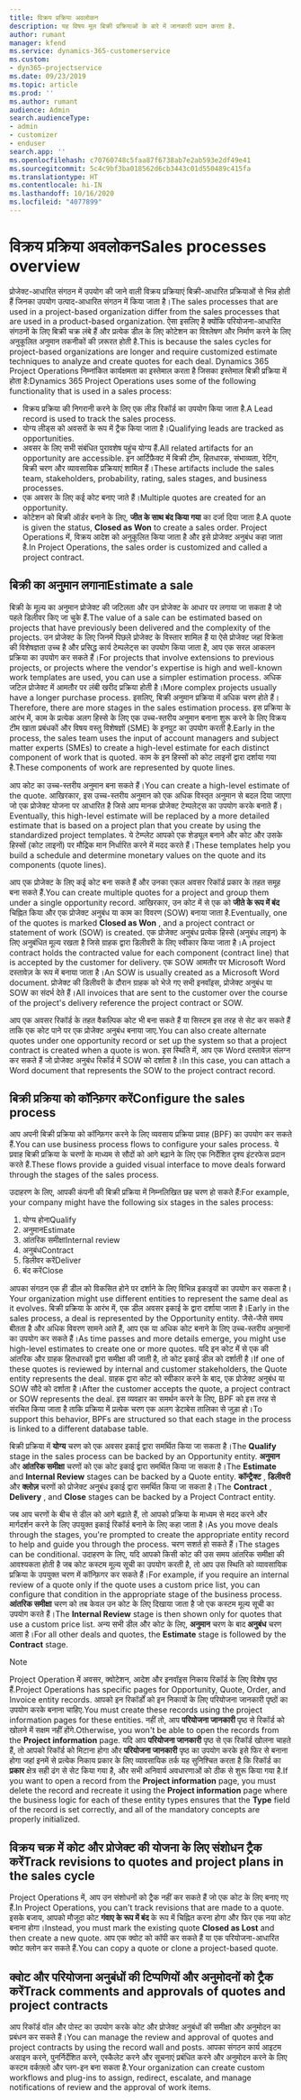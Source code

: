 ```yaml
---
title: विक्रय प्रक्रिया अवलोकन
description: यह विषय मूल बिक्री प्रक्रियाओं के बारे में जानकारी प्रदान करता है.
author: rumant
manager: kfend
ms.service: dynamics-365-customerservice
ms.custom:
- dyn365-projectservice
ms.date: 09/23/2019
ms.topic: article
ms.prod: ''
ms.author: rumant
audience: Admin
search.audienceType:
- admin
- customizer
- enduser
search.app: ''
ms.openlocfilehash: c70760748c5faa87f6738ab7e2ab593e2df49e41
ms.sourcegitcommit: 5c4c9bf3ba018562d6cb3443c01d550489c415fa
ms.translationtype: HT
ms.contentlocale: hi-IN
ms.lasthandoff: 10/16/2020
ms.locfileid: "4077899"
---
```

# <a name="sales-processes-overview"></a><span data-ttu-id="faf86-103">विक्रय प्रक्रिया अवलोकन</span><span class="sxs-lookup"><span data-stu-id="faf86-103">Sales processes overview</span></span>

<span data-ttu-id="faf86-104">प्रोजेक्ट-आधारित संगठन में उपयोग की जाने वाली विक्रय प्रक्रियाएं बिक्री-आधारित प्रक्रियाओं से भिन्न होती हैं जिनका उपयोग उत्पाद-आधारित संगठन में किया जाता है।</span><span class="sxs-lookup"><span data-stu-id="faf86-104">The sales processes that are used in a project-based organization differ from the sales processes that are used in a product-based organization.</span></span> <span data-ttu-id="faf86-105">ऐसा इसलिए है क्योंकि परियोजना-आधारित संगठनों के लिए बिक्री चक्र लंबे हैं और प्रत्येक डील के लिए कोटेशन का विश्लेषण और निर्माण करने के लिए अनुकूलित अनुमान तकनीकों की ज़रूरत होती है.</span><span class="sxs-lookup"><span data-stu-id="faf86-105">This is because the sales cycles for project-based organizations are longer and require customized estimate techniques to analyze and create quotes for each deal.</span></span> <span data-ttu-id="faf86-106">Dynamics 365 Project Operations निम्नांकित कार्यक्षमता का इस्तेमाल करता है जिसका इस्तेमाल बिक्री प्रक्रिया में होता है:</span><span class="sxs-lookup"><span data-stu-id="faf86-106">Dynamics 365 Project Operations uses some of the following functionality that is used in a sales process:</span></span>

- <span data-ttu-id="faf86-107">विक्रय प्रक्रिया की निगरानी करने के लिए एक लीड रिकॉर्ड का उपयोग किया जाता है.</span><span class="sxs-lookup"><span data-stu-id="faf86-107">A Lead record is used to track the sales process.</span></span>
- <span data-ttu-id="faf86-108">योग्य लीड्स को अवसरों के रूप में ट्रैक किया जाता है।</span><span class="sxs-lookup"><span data-stu-id="faf86-108">Qualifying leads are tracked as opportunities.</span></span>
- <span data-ttu-id="faf86-109">अवसर के लिए सभी संबंधित पुरावशेष पहुंच योग्य हैं.</span><span class="sxs-lookup"><span data-stu-id="faf86-109">All related artifacts for an opportunity are accessible.</span></span> <span data-ttu-id="faf86-110">इन आर्टिफ़ैक्ट में बिक्री टीम, हितधारक, संभाव्यता, रेटिंग, बिक्री चरण और व्यावसायिक प्रक्रियाएं शामिल हैं।</span><span class="sxs-lookup"><span data-stu-id="faf86-110">These artifacts include the sales team, stakeholders, probability, rating, sales stages, and business processes.</span></span>
- <span data-ttu-id="faf86-111">एक अवसर के लिए कई कोट बनाए जाते हैं।</span><span class="sxs-lookup"><span data-stu-id="faf86-111">Multiple quotes are created for an opportunity.</span></span>
- <span data-ttu-id="faf86-112">कोटेशन को बिक्री ऑर्डर बनाने के लिए, **जीत के साथ बंद किया गया** का दर्जा दिया जाता है.</span><span class="sxs-lookup"><span data-stu-id="faf86-112">A quote is given the status, **Closed as Won** to create a sales order.</span></span> <span data-ttu-id="faf86-113">Project Operations में, विक्रय आदेश को अनुकूलित किया जाता है और इसे प्रोजेक्ट अनुबंध कहा जाता है.</span><span class="sxs-lookup"><span data-stu-id="faf86-113">In Project Operations, the sales order is customized and called a project contract.</span></span>

## <a name="estimate-a-sale"></a><span data-ttu-id="faf86-114">बिक्री का अनुमान लगाना</span><span class="sxs-lookup"><span data-stu-id="faf86-114">Estimate a sale</span></span>
<span data-ttu-id="faf86-115">बिक्री के मूल्य का अनुमान प्रोजेक्ट की जटिलता और उन प्रोजेक्ट के आधार पर लगाया जा सकता है जो पहले डिलीवर किए जा चुके हैं.</span><span class="sxs-lookup"><span data-stu-id="faf86-115">The value of a sale can be estimated based on projects that have previously been delivered and the complexity of the projects.</span></span> <span data-ttu-id="faf86-116">उन प्रोजेक्ट के लिए जिनमें पिछले प्रोजेक्ट के विस्तार शामिल हैं या ऐसे प्रोजेक्ट जहां विक्रेता की विशेषज्ञता उच्च है और प्रसिद्ध कार्य टेम्पलेट्स का उपयोग किया जाता है, आप एक सरल आकलन प्रक्रिया का उपयोग कर सकते हैं।</span><span class="sxs-lookup"><span data-stu-id="faf86-116">For projects that involve extensions to previous projects, or projects where the vendor's expertise is high and well-known work templates are used, you can use a simpler estimation process.</span></span> <span data-ttu-id="faf86-117">अधिक जटिल प्रोजेक्ट में आमतौर पर लंबी खरीद प्रक्रिया होती है।</span><span class="sxs-lookup"><span data-stu-id="faf86-117">More complex projects usually have a longer purchase process.</span></span> <span data-ttu-id="faf86-118">इसलिए, बिक्री अनुमान प्रक्रिया में अधिक चरण होते हैं।</span><span class="sxs-lookup"><span data-stu-id="faf86-118">Therefore, there are more stages in the sales estimation process.</span></span> <span data-ttu-id="faf86-119">इस प्रक्रिया के आरंभ में, काम के प्रत्येक अलग हिस्से के लिए एक उच्च-स्तरीय अनुमान बनाना शुरू करने के लिए विक्रय टीम खाता प्रबंधकों और विषय वस्तु विशेषज्ञों (SME) के इनपुट का उपयोग करती है.</span><span class="sxs-lookup"><span data-stu-id="faf86-119">Early in the process, the sales team uses the input of account managers and subject matter experts (SMEs) to create a high-level estimate for each distinct component of work that is quoted.</span></span> <span data-ttu-id="faf86-120">काम के इन हिस्सों को कोट लाइनों द्वारा दर्शाया गया है.</span><span class="sxs-lookup"><span data-stu-id="faf86-120">These components of work are represented by quote lines.</span></span> 

<span data-ttu-id="faf86-121">आप कोट का उच्च-स्तरीय अनुमान बना सकते हैं।</span><span class="sxs-lookup"><span data-stu-id="faf86-121">You can create a high-level estimate of the quote.</span></span> <span data-ttu-id="faf86-122">आखिरकार, इस उच्च-स्तरीय अनुमान को एक अधिक विस्तृत अनुमान से बदल दिया जाएगा जो एक प्रोजेक्ट योजना पर आधारित है जिसे आप मानक प्रोजेक्ट टेम्पलेट्स का उपयोग करके बनाते हैं।</span><span class="sxs-lookup"><span data-stu-id="faf86-122">Eventually, this high-level estimate will be replaced by a more detailed estimate that is based on a project plan that you create by using the standardized project templates.</span></span> <span data-ttu-id="faf86-123">ये टेम्प्लेट आपको एक शेड्यूल बनाने और कोट और उसके हिस्सों (कोट लाइनों) पर मौद्रिक मान निर्धारित करने में मदद करते हैं।</span><span class="sxs-lookup"><span data-stu-id="faf86-123">These templates help you build a schedule and determine monetary values on the quote and its components (quote lines).</span></span> 

<span data-ttu-id="faf86-124">आप एक प्रोजेक्ट के लिए कई कोट बना सकते हैं और उनका एकल अवसर रिकॉर्ड प्रकार के तहत समूह बना सकते हैं.</span><span class="sxs-lookup"><span data-stu-id="faf86-124">You can create multiple quotes for a project and group them under a single opportunity record.</span></span> <span data-ttu-id="faf86-125">आखिरकार, उन कोट में से एक को **जीते के रूप में बंद** चिह्नित किया और एक प्रोजेक्ट अनुबंध या काम का विवरण (SOW) बनाया जाता है.</span><span class="sxs-lookup"><span data-stu-id="faf86-125">Eventually, one of the quotes is marked **Closed as Won** , and a project contract or statement of work (SOW) is created.</span></span> <span data-ttu-id="faf86-126">एक प्रोजेक्ट अनुबंध प्रत्येक हिस्से (अनुबंध लाइन) के लिए अनुबंधित मूल्य रखता है जिसे ग्राहक द्वारा डिलीवरी के लिए स्वीकार किया जाता है।</span><span class="sxs-lookup"><span data-stu-id="faf86-126">A project contract holds the contracted value for each component (contract line) that is accepted by the customer for delivery.</span></span> <span data-ttu-id="faf86-127">एक SOW आमतौर पर Microsoft Word दस्तावेज़ के रूप में बनाया जाता है।</span><span class="sxs-lookup"><span data-stu-id="faf86-127">An SOW is usually created as a Microsoft Word document.</span></span> <span data-ttu-id="faf86-128">प्रोजेक्ट की डिलीवरी के दौरान ग्राहक को भेजे गए सभी इनवॉइस, प्रोजेक्ट अनुबंध या SOW का संदर्भ देते हैं।</span><span class="sxs-lookup"><span data-stu-id="faf86-128">All invoices that are sent to the customer over the course of the project's delivery reference the project contract or SOW.</span></span>

<span data-ttu-id="faf86-129">आप एक अवसर रिकॉर्ड के तहत वैकल्पिक कोट भी बना सकते हैं या सिस्टम इस तरह से सेट कर सकते हैं ताकि एक कोट पाने पर एक प्रोजेक्ट अनुबंध बनाया जाए.</span><span class="sxs-lookup"><span data-stu-id="faf86-129">You can also create alternate quotes under one opportunity record or set up the system so that a project contract is created when a quote is won.</span></span> <span data-ttu-id="faf86-130">इस स्थिति में, आप एक Word दस्तावेज़ संलग्न कर सकते हैं जो प्रोजेक्ट अनुबंध रिकॉर्ड में SOW को दर्शाता है।</span><span class="sxs-lookup"><span data-stu-id="faf86-130">In this case, you can attach a Word document that represents the SOW to the project contract record.</span></span>

## <a name="configure-the-sales-process"></a><span data-ttu-id="faf86-131">बिक्री प्रक्रिया को कॉन्फ़िगर करें</span><span class="sxs-lookup"><span data-stu-id="faf86-131">Configure the sales process</span></span>
<span data-ttu-id="faf86-132">आप अपनी बिक्री प्रक्रिया को कॉन्फ़िगर करने के लिए व्यवसाय प्रक्रिया प्रवाह (BPF) का उपयोग कर सकते हैं.</span><span class="sxs-lookup"><span data-stu-id="faf86-132">You can use business process flows to configure your sales process.</span></span> <span data-ttu-id="faf86-133">ये प्रवाह बिक्री प्रक्रिया के चरणों के माध्यम से सौदों को आगे बढ़ाने के लिए एक निर्देशित दृश्य इंटरफेस प्रदान करते हैं.</span><span class="sxs-lookup"><span data-stu-id="faf86-133">These flows provide a guided visual interface to move deals forward through the stages of the sales process.</span></span>

<span data-ttu-id="faf86-134">उदाहरण के लिए, आपकी कंपनी की बिक्री प्रक्रिया में निम्नलिखित छह चरण हो सकते हैं:</span><span class="sxs-lookup"><span data-stu-id="faf86-134">For example, your company might have the following six stages in the sales process:</span></span>

1. <span data-ttu-id="faf86-135">योग्य होना</span><span class="sxs-lookup"><span data-stu-id="faf86-135">Qualify</span></span>
2. <span data-ttu-id="faf86-136">अनुमान</span><span class="sxs-lookup"><span data-stu-id="faf86-136">Estimate</span></span>
3. <span data-ttu-id="faf86-137">आंतरिक समीक्षा</span><span class="sxs-lookup"><span data-stu-id="faf86-137">Internal review</span></span>
4. <span data-ttu-id="faf86-138">अनुबंध</span><span class="sxs-lookup"><span data-stu-id="faf86-138">Contract</span></span>
5. <span data-ttu-id="faf86-139">डिलीवर करें</span><span class="sxs-lookup"><span data-stu-id="faf86-139">Deliver</span></span>
6. <span data-ttu-id="faf86-140">बंद करें</span><span class="sxs-lookup"><span data-stu-id="faf86-140">Close</span></span>
 
<span data-ttu-id="faf86-141">आपका संगठन एक ही डील को विकसित होने पर दर्शाने के लिए विभिन्न इकाइयों का उपयोग कर सकता है।</span><span class="sxs-lookup"><span data-stu-id="faf86-141">Your organization might use different entities to represent the same deal as it evolves.</span></span> <span data-ttu-id="faf86-142">बिक्री प्रक्रिया के आरंभ में, एक डील अवसर इकाई के द्वारा दर्शाया जाता है।</span><span class="sxs-lookup"><span data-stu-id="faf86-142">Early in the sales process, a deal is represented by the Opportunity entity.</span></span> <span data-ttu-id="faf86-143">जैसे-जैसे समय बीतता है और अधिक विवरण सामने आते हैं, आप एक या अधिक कोट बनाने के लिए उच्च-स्तरीय अनुमानों का उपयोग कर सकते हैं।</span><span class="sxs-lookup"><span data-stu-id="faf86-143">As time passes and more details emerge, you might use high-level estimates to create one or more quotes.</span></span> <span data-ttu-id="faf86-144">यदि इन कोट में से एक की आंतरिक और ग्राहक हितधारकों द्वारा समीक्षा की जाती है, तो कोट इकाई डील को दर्शाती है।</span><span class="sxs-lookup"><span data-stu-id="faf86-144">If one of these quotes is reviewed by internal and customer stakeholders, the Quote entity represents the deal.</span></span> <span data-ttu-id="faf86-145">ग्राहक द्वारा कोट को स्वीकार करने के बाद, एक प्रोजेक्ट अनुबंध या SOW सौदे को दर्शाता है।</span><span class="sxs-lookup"><span data-stu-id="faf86-145">After the customer accepts the quote, a project contract or SOW represents the deal.</span></span> <span data-ttu-id="faf86-146">इस व्यवहार का समर्थन करने के लिए, BPF को इस तरह से संरचित किया जाता है ताकि प्रक्रिया में प्रत्येक चरण एक अलग डेटाबेस तालिका से जुड़ा हो।</span><span class="sxs-lookup"><span data-stu-id="faf86-146">To support this behavior, BPFs are structured so that each stage in the process is linked to a different database table.</span></span>

<span data-ttu-id="faf86-147">बिक्री प्रक्रिया में **योग्य** चरण को एक अवसर इकाई द्वारा समर्थित किया जा सकता है।</span><span class="sxs-lookup"><span data-stu-id="faf86-147">The **Qualify** stage in the sales process can be backed by an Opportunity entity.</span></span> <span data-ttu-id="faf86-148">**अनुमान** और **आंतरिक समीक्षा** चरणों को एक कोट इकाई द्वारा समर्थित किया जा सकता है।</span><span class="sxs-lookup"><span data-stu-id="faf86-148">The **Estimate** and **Internal Review** stages can be backed by a Quote entity.</span></span> <span data-ttu-id="faf86-149">**कॉन्ट्रैक्ट** , **डिलीवरी** और **क्लोज़** चरणों को प्रोजेक्ट अनुबंध इकाई द्वारा समर्थित किया जा सकता है।</span><span class="sxs-lookup"><span data-stu-id="faf86-149">The **Contract** , **Delivery** , and **Close** stages can be backed by a Project Contract entity.</span></span>

<span data-ttu-id="faf86-150">जब आप चरणों के बीच से डील को आगे बढ़ाते हैं, तो आपको प्रक्रिया के माध्यम से मदद करने और मार्गदर्शन करने के लिए उपयुक्त इकाई रिकॉर्ड बनाने के लिए कहा जाता है।</span><span class="sxs-lookup"><span data-stu-id="faf86-150">As you move deals through the stages, you're prompted to create the appropriate entity record to help and guide you through the process.</span></span> <span data-ttu-id="faf86-151">चरण सशर्त हो सकते हैं।</span><span class="sxs-lookup"><span data-stu-id="faf86-151">The stages can be conditional.</span></span> <span data-ttu-id="faf86-152">उदाहरण के लिए, यदि आपको किसी कोट की उस समय आंतरिक समीक्षा की आवश्यकता होती है जब कोट कस्टम मूल्य सूची का उपयोग करती है, तो आप उस स्थिति को व्यावसायिक प्रक्रिया के उपयुक्त चरण में कॉन्फ़िगर कर सकते हैं।</span><span class="sxs-lookup"><span data-stu-id="faf86-152">For example, if you require an internal review of a quote only if the quote uses a custom price list, you can configure that condition in the appropriate stage of the business process.</span></span> <span data-ttu-id="faf86-153">**आंतरिक समीक्षा** चरण को तब केवल उन कोट के लिए दिखाया जाता है जो एक कस्टम मूल्य सूची का उपयोग करते हैं।</span><span class="sxs-lookup"><span data-stu-id="faf86-153">The **Internal Review** stage is then shown only for quotes that use a custom price list.</span></span> <span data-ttu-id="faf86-154">अन्य सभी डील और कोट के लिए, **अनुमान** चरण के बाद **अनुबंध** चरण आता है।</span><span class="sxs-lookup"><span data-stu-id="faf86-154">For all other deals and quotes, the **Estimate** stage is followed by the **Contract** stage.</span></span>

> [!NOTE]
> <span data-ttu-id="faf86-155">Project Operation में अवसर, क्वोटेशन, आदेश और इनवॉइस निकाय रिकॉर्ड के लिए विशेष पृष्ठ हैं.</span><span class="sxs-lookup"><span data-stu-id="faf86-155">Project Operations has specific pages for Opportunity, Quote, Order, and Invoice entity records.</span></span> <span data-ttu-id="faf86-156">आपको इन रिकॉर्डों को इन निकायों के लिए परियोजना जानकारी पृष्ठों का उपयोग करके बनाना चाहिए.</span><span class="sxs-lookup"><span data-stu-id="faf86-156">You must create these records using the project information pages for these entities.</span></span> <span data-ttu-id="faf86-157">नहीं तो, आप **परियोजना जानकारी** पृष्ठ से रिकॉर्ड को खोलने में सक्षम नहीं होंगे.</span><span class="sxs-lookup"><span data-stu-id="faf86-157">Otherwise, you won't be able to open the records from the **Project information** page.</span></span> <span data-ttu-id="faf86-158">यदि आप **परियोजना जानकारी** पृष्ठ से एक रिकॉर्ड खोलना चाहते हैं, तो आपको रिकॉर्ड को मिटाना होगा और **परियोजना जानकारी** पृष्ठ का उपयोग करके इसे फिर से बनाना होगा जहां इनमें से प्रत्येक निकाय प्रकार के लिए व्यावसायिक तर्क यह सुनिश्चित करता है कि रिकॉर्ड का **प्रकार** क्षेत्र सही ढंग से सेट किया गया है, और सभी अनिवार्य अवधारणाओं को ठीक से शुरू किया गया है.</span><span class="sxs-lookup"><span data-stu-id="faf86-158">If you want to open a record from the **Project information** page, you must delete the record and recreate it using the **Project information** page where the business logic for each of these entity types ensures that the **Type** field of the record is set correctly, and all of the mandatory concepts are properly initialized.</span></span>


## <a name="track-revisions-to-quotes-and-project-plans-in-the-sales-cycle"></a><span data-ttu-id="faf86-159">विक्रय चक्र में कोट और प्रोजेक्ट की योजना के लिए संशोधन ट्रैक करें</span><span class="sxs-lookup"><span data-stu-id="faf86-159">Track revisions to quotes and project plans in the sales cycle</span></span>
<span data-ttu-id="faf86-160">Project Operations में, आप उन संशोधनों को ट्रैक नहीं कर सकते हैं जो एक कोट के लिए बनाए गए हैं.</span><span class="sxs-lookup"><span data-stu-id="faf86-160">In Project Operations, you can't track revisions that are made to a quote.</span></span> <span data-ttu-id="faf86-161">इसके बजाय, आपको मौजूदा कोट **गंवाए के रूप में बंद** के रूप में चिह्नित करना होगा और फिर एक नया कोट बनाना होगा।</span><span class="sxs-lookup"><span data-stu-id="faf86-161">Instead, you must mark the existing quote **Closed as Lost** and then create a new quote.</span></span> <span data-ttu-id="faf86-162">आप एक क्वोट को कॉपी कर सकते हैं या एक परियोजना-आधारित क्वोट क्लोन कर सकते हैं.</span><span class="sxs-lookup"><span data-stu-id="faf86-162">You can copy a quote or clone a project-based quote.</span></span>

## <a name="track-comments-and-approvals-of-quotes-and-project-contracts"></a><span data-ttu-id="faf86-163">क्वोट और परियोजना अनुबंधों की टिप्पणियों और अनुमोदनों को ट्रैक करें</span><span class="sxs-lookup"><span data-stu-id="faf86-163">Track comments and approvals of quotes and project contracts</span></span>
<span data-ttu-id="faf86-164">आप रिकॉर्ड वॉल और पोस्ट का उपयोग करके कोट और प्रोजेक्ट अनुबंधों की समीक्षा और अनुमोदन का प्रबंधन कर सकते हैं।</span><span class="sxs-lookup"><span data-stu-id="faf86-164">You can manage the review and approval of quotes and project contracts by using the record wall and posts.</span></span> <span data-ttu-id="faf86-165">आपका संगठन कार्य आइटम असाइन करने, पुनर्निर्देशित करने, एस्कैलेट करने और सूचनाएं प्रबंधित करने और अनुमोदन करने के लिए कस्टम वर्कफ़्लो और प्लग-इन बना सकता है.</span><span class="sxs-lookup"><span data-stu-id="faf86-165">Your organization can create custom workflows and plug-ins to assign, redirect, escalate, and manage notifications of review and the approval of work items.</span></span>
